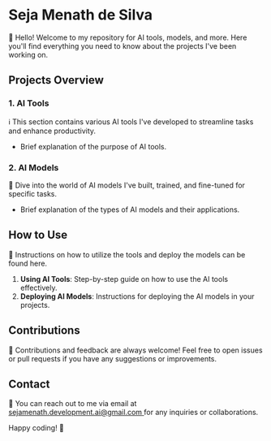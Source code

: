 # Seja Menath de Silva

👋 Hello! Welcome to my repository for AI tools, models, and more. Here you'll find everything you need to know about the projects I've been working on.

## Projects Overview

### 1. AI Tools

ℹ️ This section contains various AI tools I've developed to streamline tasks and enhance productivity.

- Brief explanation of the purpose of AI tools.

### 2. AI Models

🤖 Dive into the world of AI models I've built, trained, and fine-tuned for specific tasks.

- Brief explanation of the types of AI models and their applications.

## How to Use

🚀 Instructions on how to utilize the tools and deploy the models can be found here.

1. **Using AI Tools**: Step-by-step guide on how to use the AI tools effectively.
2. **Deploying AI Models**: Instructions for deploying the AI models in your projects.

## Contributions

🙌 Contributions and feedback are always welcome! Feel free to open issues or pull requests if you have any suggestions or improvements.

## Contact

📧 You can reach out to me via email at [sejamenath.development.ai@gmail.com
](mailto:sejamenath.development.ai@gmail.com
) for any inquiries or collaborations.

Happy coding! 🚀
